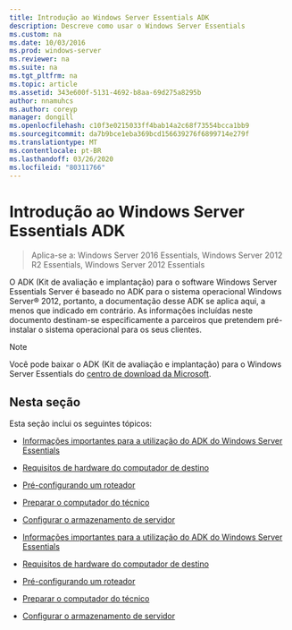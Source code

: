 ```yaml
---
title: Introdução ao Windows Server Essentials ADK
description: Descreve como usar o Windows Server Essentials
ms.custom: na
ms.date: 10/03/2016
ms.prod: windows-server
ms.reviewer: na
ms.suite: na
ms.tgt_pltfrm: na
ms.topic: article
ms.assetid: 343e600f-5131-4692-b8aa-69d275a8295b
author: nnamuhcs
ms.author: coreyp
manager: dongill
ms.openlocfilehash: c10f3e0215033ff4bab14a2c68f73554bcca1bb9
ms.sourcegitcommit: da7b9bce1eba369bcd156639276f6899714e279f
ms.translationtype: MT
ms.contentlocale: pt-BR
ms.lasthandoff: 03/26/2020
ms.locfileid: "80311766"
---
```

# <a name="getting-started-with-the-windows-server-essentials-adk"></a>Introdução ao Windows Server Essentials ADK

>Aplica-se a: Windows Server 2016 Essentials, Windows Server 2012 R2 Essentials, Windows Server 2012 Essentials

O ADK (Kit de avaliação e implantação) para o software Windows Server Essentials Server é baseado no ADK para o sistema operacional Windows Server® 2012, portanto, a documentação desse ADK se aplica aqui, a menos que indicado em contrário. As informações incluídas neste documento destinam-se especificamente a parceiros que pretendem pré-instalar o sistema operacional para os seus clientes.  
  
> [!NOTE]
>  Você pode baixar o ADK (Kit de avaliação e implantação) para o Windows Server Essentials do [centro de download da Microsoft](https://www.microsoft.com/download/details.aspx?id=34866).  
  
## <a name="in-this-section"></a>Nesta seção  
 Esta seção inclui os seguintes tópicos:  
  

-   [Informações importantes para a utilização do ADK do Windows Server Essentials](Important-Information-for-Using-the-Windows-Server-Essentials-ADK.md)  
  
-   [Requisitos de hardware do computador de destino](Hardware-Requirements-for-the-Target-Computer.md)  
  
-   [Pré-configurando um roteador](Preconfiguring-a-Router.md)  
  
-   [Preparar o computador do técnico](Prepare-the-Technician-Computer.md)  
  
-   [Configurar o armazenamento de servidor](Configure-Server-Storage.md)

-   [Informações importantes para a utilização do ADK do Windows Server Essentials](../install/Important-Information-for-Using-the-Windows-Server-Essentials-ADK.md)  
  
-   [Requisitos de hardware do computador de destino](../install/Hardware-Requirements-for-the-Target-Computer.md)  
  
-   [Pré-configurando um roteador](../install/Preconfiguring-a-Router.md)  
  
-   [Preparar o computador do técnico](../install/Prepare-the-Technician-Computer.md)  
  
-   [Configurar o armazenamento de servidor](../install/Configure-Server-Storage.md)

